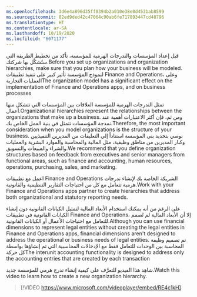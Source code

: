 ```yaml
---
ms.openlocfilehash: 3d6e4a896d35ff0394b2a010e38e0d453bab8599
ms.sourcegitcommit: 82ed9ded42c47064c90ab6fe717893447cd48796
ms.translationtype: HT
ms.contentlocale: ar-SA
ms.lasthandoff: 10/19/2020
ms.locfileid: "6071177"
---
```

<span data-ttu-id="47ff8-101">قبل إعداد المؤسسات والتدرجات الهرمية للمؤسسة، تأكد من تخطيط الطريقة التي ستُشكَّل بها شركتك.</span><span class="sxs-lookup"><span data-stu-id="47ff8-101">Before you set up organizations and organization hierarchies, make sure that you plan how your business will be modeled.</span></span> <span data-ttu-id="47ff8-102">لنموذج المؤسسة تأثير كبير على تنفيذ تطبيقات Finance and Operations، وعلى العمليات التجارية</span><span class="sxs-lookup"><span data-stu-id="47ff8-102">The organization model has a significant effect on the implementation of Finance and Operations apps, and on business processes</span></span>

<span data-ttu-id="47ff8-103">تمثل التدرجات الهرمية للمؤسسة العلاقات بين المؤسسات التي تتشكل منها أعمال.</span><span class="sxs-lookup"><span data-stu-id="47ff8-103">Organizational hierarchies represent the relationships between the organizations that make up a business.</span></span> <span data-ttu-id="47ff8-104">ومن ثم، فإن أكثر الاعتبارات أهمية عند نمذجة المؤسسات تتمثل في بنية العمل الخاص بك.</span><span class="sxs-lookup"><span data-stu-id="47ff8-104">Therefore, the most important consideration when you model organizations is the structure of your business.</span></span> <span data-ttu-id="47ff8-105">نوصي بتحديد بنى المؤسسة استناداً إلى التعليقات من المديرين التنفيذيين وكبار المديرين من مناطق وظيفية، مثل المالية والمحاسبة والموارد البشرية والعمليات والشراء والمبيعات والتسويق.</span><span class="sxs-lookup"><span data-stu-id="47ff8-105">We recommend that you define organization structures based on feedback from executives and senior managers from functional areas, such as finance and accounting, human resources, operations, purchasing, sales, and marketing.</span></span>

<span data-ttu-id="47ff8-106">اعمل مع تطبيقات Finance and Operations الشريكة الخاصة بك لإنشاء تدرجات هرمية تتعامل مع كل من احتياجات التقارير التنظيمية والقانونية.</span><span class="sxs-lookup"><span data-stu-id="47ff8-106">Work with your Finance and Operations apps partner to create hierarchies that address both organizational and statutory reporting needs.</span></span>

<span data-ttu-id="47ff8-107">على الرغم من أنه يمكنك استخدام الأبعاد المالية لتمثيل الكيانات القانونية دون إنشاء الكيانات القانونية في تطبيقات Finance and Operations، إلا أن الأبعاد المالية لم تُصمم للتعامل مع احتياجات الأعمال أو الكيانات القانونية.</span><span class="sxs-lookup"><span data-stu-id="47ff8-107">Although you can use financial dimensions to represent legal entities without creating the legal entities in Finance and Operations apps, financial dimensions aren't designed to address the operational or business needs of legal entities.</span></span> <span data-ttu-id="47ff8-108">تم تصميم وظيفة المحاسبة بين الوحدات للتعامل فقط مع الإدخالات المحاسبية التي تم إنشاؤها بواسطة كل حركة</span><span class="sxs-lookup"><span data-stu-id="47ff8-108">The interunit accounting functionality is designed to address only the accounting entries that are created by each transaction</span></span>

<span data-ttu-id="47ff8-109">شاهِد هذا الفيديو للتعرَّف على كيفية إنشاء تدرج هرمي للمؤسسة جديد.</span><span class="sxs-lookup"><span data-stu-id="47ff8-109">Watch this video to learn how to create a new organization hierarchy.</span></span>
<span data-ttu-id="47ff8-110">&nbsp;</span><span class="sxs-lookup"><span data-stu-id="47ff8-110">&nbsp;</span></span>
> [!VIDEO https://www.microsoft.com/videoplayer/embed/RE4c1kH] 
  
